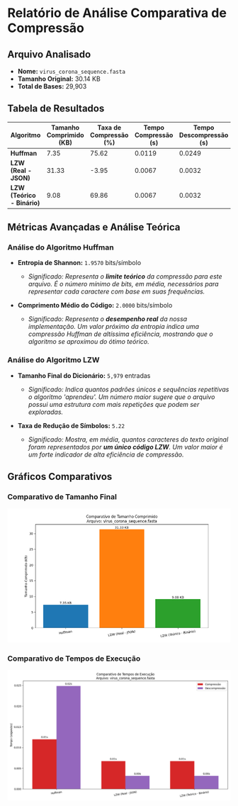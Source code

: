 # Relatório de Análise Comparativa de Compressão

## Arquivo Analisado
- **Nome:** `virus_corona_sequence.fasta`
- **Tamanho Original:** 30.14 KB
- **Total de Bases:** 29,903

## Tabela de Resultados

| Algoritmo | Tamanho Comprimido (KB) | Taxa de Compressão (%) | Tempo Compressão (s) | Tempo Descompressão (s) |
|---|---|---|---|---|
| **Huffman** | 7.35 | 75.62 | 0.0119 | 0.0249 |
| **LZW (Real - JSON)** | 31.33 | -3.95 | 0.0067 | 0.0032 |
| **LZW (Teórico - Binário)** | 9.08 | 69.86 | 0.0067 | 0.0032 |

## Métricas Avançadas e Análise Teórica

### Análise do Algoritmo Huffman

- **Entropia de Shannon:** `1.9570` bits/símbolo
  - *Significado: Representa o **limite teórico** da compressão para este arquivo. É o número mínimo de bits, em média, necessários para representar cada caractere com base em suas frequências.*

- **Comprimento Médio do Código:** `2.0000` bits/símbolo
  - *Significado: Representa o **desempenho real** da nossa implementação. Um valor próximo da entropia indica uma compressão Huffman de altíssima eficiência, mostrando que o algoritmo se aproximou do ótimo teórico.*

### Análise do Algoritmo LZW

- **Tamanho Final do Dicionário:** `5,979` entradas
  - *Significado: Indica quantos padrões únicos e sequências repetitivas o algoritmo 'aprendeu'. Um número maior sugere que o arquivo possui uma estrutura com mais repetições que podem ser exploradas.*

- **Taxa de Redução de Símbolos:** `5.22`
  - *Significado: Mostra, em média, quantos caracteres do texto original foram representados por **um único código LZW**. Um valor maior é um forte indicador de alta eficiência de compressão.*


## Gráficos Comparativos

### Comparativo de Tamanho Final
![Comparativo de Tamanho](../graficos/virus_corona_sequence_comparativo_tamanho.png)

### Comparativo de Tempos de Execução
![Comparativo de Tempo](../graficos/virus_corona_sequence_comparativo_tempo.png)
